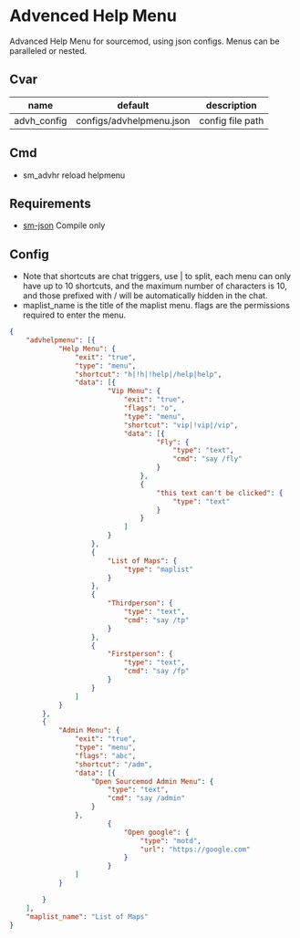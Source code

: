 # Advenced Help Menu
Advanced Help Menu for sourcemod, using json configs.
Menus can be paralleled or nested.

## Cvar
| name        | default                  | description      |
|-------------|--------------------------|------------------|
| advh_config | configs/advhelpmenu.json | config file path |

## Cmd
- sm_advhr reload helpmenu

## Requirements
- [sm-json](https://github.com/clugg/sm-json#error-handling) Compile only

## Config
- Note that shortcuts are chat triggers, use | to split, each menu can only have up to 10 shortcuts, and the maximum number of characters is 10, and those prefixed with / will be automatically hidden in the chat.
- maplist_name is the title of the maplist menu.
flags are the permissions required to enter the menu.
```json
{
	"advhelpmenu": [{
			"Help Menu": {
				"exit": "true",
				"type": "menu",
				"shortcut": "h|!h|!help|/help|help",
				"data": [{
						"Vip Menu": {
							"exit": "true",
							"flags": "o",
							"type": "menu",
							"shortcut": "vip|!vip|/vip",
							"data": [{
									"Fly": {
										"type": "text",
										"cmd": "say /fly"
									}
								},
								{
									"this text can't be clicked": {
										"type": "text"
									}
								}
							]
						}
					},
					{
						"List of Maps": {
							"type": "maplist"
						}
					},
					{
						"Thirdperson": {
							"type": "text",
							"cmd": "say /tp"
						}
					},
					{
						"Firstperson": {
							"type": "text",
							"cmd": "say /fp"
						}
					}
				]
			}
		},
		{
			"Admin Menu": {
				"exit": "true",
				"type": "menu",
				"flags": "abc",
				"shortcut": "/adm",
				"data": [{
					"Open Sourcemod Admin Menu": {
						"type": "text",
						"cmd": "say /admin"
					}
				},
						{
							"Open google": {
								"type": "motd",
								"url": "https://google.com"
							}
						}
				]
			}

		}
	],
	"maplist_name": "List of Maps"
}

```
